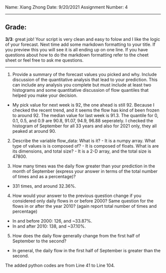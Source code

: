 Name: Xiang Zhong
Date: 9/20/2021
Assignment Number: 4


_________
## Grade: 
**3/3**: great job! Your script is very clean and easy to folow and I like the logic of your forecast.  Next time add some markdown formatting to your title. If you preview this you will see it is all ending up on one line. If you have questions about how to do the markdown formatting refer to the cheet sheet or feel free to ask me questions.  
_________

1. Provide a summary of the forecast values you picked and why. Include discussion of the quantitative analysis that lead to your prediction. This can include any analysis you complete but must include at least two histograms and some quantitative discussion of flow quantiles that helped you make your decision.
- My pick value for next week is 92, the one ahead is still 92. Because I checked the recent trend, and it seems the flow has kind of been frozen to around 92. The median value for last week is 91.3. The quantile for 0, 0.1, 0.5, and 0.9 are 90.8, 91.07, 94.9, 96.88 seperately. I checked the histogram of September for all 33 years and also for 2021 only, they all peaked at around 90.

2. Describe the variable flow_data:
        What is it?
        - It is a numpy array.
        What type of values is is composed of?
        - It is composed of floats.
        What is are its dimensions, and total size?
        - It is a 2-D array, and the total size is 47800.

3. How many times was the daily flow greater than your prediction in the month of September (express your answer in terms of the total number of times and as a percentage)?
- 331 times, and around 32.36%.

4. How would your answer to the previous question change if you considered only daily flows in or before 2000? Same question for the flows in or after the year 2010? (again report total number of times and percentage)
- In and before 2000: 126, and ~33.87%.
- In and after 2010: 138, and ~37.10%.

5. How does the daily flow generally change from the first half of September to the second?
- In general, the daily flow in the first half of September is greater than the second.

The added python codes are from Line 41 to Line 104.

